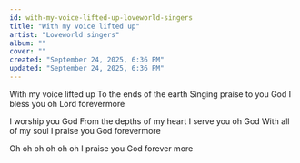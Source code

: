 ```yaml
---
id: with-my-voice-lifted-up-loveworld-singers
title: "With my voice lifted up"
artist: "Loveworld singers"
album: ""
cover: ""
created: "September 24, 2025, 6:36 PM"
updated: "September 24, 2025, 6:36 PM"
---
```


With my voice lifted up
To the ends of the earth 
Singing praise to you God
I bless you oh Lord forevermore

I worship you God
From the depths of my heart
I serve you oh God
With all of my soul
I praise you God forevermore

Oh oh oh oh oh oh 
I praise you God forever more 

